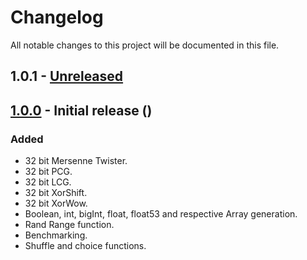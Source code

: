 # Changelog
All notable changes to this project will be documented in this file.

## 1.0.1 - [Unreleased] 

## [1.0.0] - Initial release () 

### Added
- 32 bit Mersenne Twister.
- 32 bit PCG.
- 32 bit LCG.
- 32 bit XorShift.
- 32 bit XorWow.
- Boolean, int, bigInt, float, float53 and respective Array generation.
- Rand Range function.
- Benchmarking.
- Shuffle and choice functions.

[Unreleased]: https://github.com/chrisakroyd/random-seedable
[1.0.0]: https://github.com/chrisakroyd/random-seedable